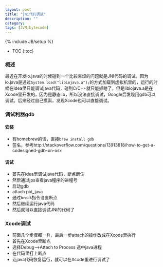 ```yaml
---
layout: post
title: "jni代码调试"
description: ""
category: 
tags: [JVM,bytecode]
---
```

{% include JB/setup %}

* TOC
{:toc}

### 概述

最近在开发io.java的时候碰到一个比较麻烦的问题就是JNI代码的调试。因为io.java是通过`System.load("libiojava.a");`的方式加载到虚拟机里的，运行的时候在idea里只能调试java代码，碰到C/C++就只能抓瞎了。但是libiojava.a是在Xcode里开发的，因为是静态lib，所以没法直接调试，Google后发现用gdb可以调试。后来经过自己摸索，发现Xcode也可以直接调试。

### 调试利器gdb

#### 安装

- 有homebrew的话，直接`brew install gdb`
- 签名，参考http://stackoverflow.com/questions/13913818/how-to-get-a-codesigned-gdb-on-osx

#### 调试

- 首先在idea里调试java代码，断点断住
- 然后通过jps查看java程序的进程号
- 启动gdb
- attach pid_java
- 通过`break`指令设置断点
- 然后继续运行java代码
- 然后就可以直接调试JNI的代码了


### Xcode调试

- 前面几个步骤都一样，最后一步attach的操作改成在Xcode里执行
- 首先在Xcode里断点
- 选择Debug-->Attach to Process 选中java进程
- 在代码里打上断点
- 让java代码恢复运行，就可以在Xcode里进行调试了

